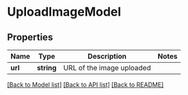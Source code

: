 # UploadImageModel

## Properties
Name | Type | Description | Notes
------------ | ------------- | ------------- | -------------
**url** | **string** | URL of the image uploaded | 

[[Back to Model list]](../../README.md#documentation-for-models) [[Back to API list]](../../README.md#documentation-for-api-endpoints) [[Back to README]](../../README.md)


